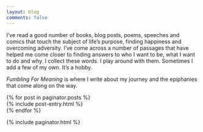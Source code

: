 ```yaml
---
layout: blog
comments: false
---
```


I’ve read a good number of books, blog posts, poems, speeches and comics that touch the subject of life’s purpose, finding happiness and overcoming adversity. I’ve come across a number of passages that have helped me come closer to finding answers to who I want to be, what I want to do and why. I collect these words. I play around with them. Sometimes I add a few of my own. It’s a hobby.

*Fumbling For Meaning* is where I write about my journey and the epiphanies that come along on the way.

{% for post in paginator.posts %}		
	{% include post-entry.html %}		
{% endfor %}		
		
{% include paginator.html %}		
